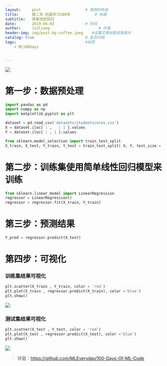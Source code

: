 ```yaml
---
layout:     post                    # 使用的布局
title:      第二天-机器学习100天           # 标题 
subtitle:   简单线性回归
date:       2019-04-03              # 时间
author:     Jinliang                      # 作者
header-img: img/post-bg-coffee.jpeg    #这篇文章标题背景图片
catalog: true                       # 是否归档
tags:                               #标签
    - ML100Days


---
```


![](https://ws3.sinaimg.cn/large/006tNc79ly1g1rioe50nnj30m81jktt5.jpg)

# 第一步：数据预处理




```python
import pandas as pd
import numpy as np
import matplotlib.pyplot as plt

dataset = pd.read_csv('datasets/studentscores.csv')
X = dataset.iloc[ : ,   : 1 ].values
Y = dataset.iloc[ : , 1 ].values

from sklearn.model_selection import train_test_split
X_train, X_test, Y_train, Y_test = train_test_split( X, Y, test_size = 1/4, random_state = 0)
```

# 第二步：训练集使用简单线性回归模型来训练




```python
from sklearn.linear_model import LinearRegression
regressor = LinearRegression()
regressor = regressor.fit(X_train, Y_train)
```

# 第三步：预测结果




```python
Y_pred = regressor.predict(X_test)
```

# 第四步：可视化

### 训练集结果可视化




```python
plt.scatter(X_train , Y_train, color = 'red')
plt.plot(X_train , regressor.predict(X_train), color ='blue')
plt.show()
```


![](https://ws2.sinaimg.cn/large/006tNc79ly1g1rimi8fosj30ac070mx2.jpg)


### 测试集结果可视化



```python
plt.scatter(X_test , Y_test, color = 'red')
plt.plot(X_test , regressor.predict(X_test), color ='blue')
plt.show()
```


![](https://ws2.sinaimg.cn/large/006tNc79ly1g1rimqkr80j30ac070q2u.jpg)

> 转载：<https://github.com/MLEveryday/100-Days-Of-ML-Code>


